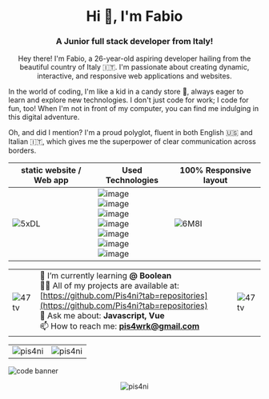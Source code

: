 <h1 align="center">Hi 👋, I'm Fabio</h1>
<h3 align="center">A Junior full stack developer from Italy!</h3>


<p align="center">
Hey there! I'm Fabio, a 26-year-old aspiring developer hailing from the beautiful country of Italy 🇮🇹. I'm passionate about creating dynamic, interactive, and responsive web applications and websites.

In the world of coding, I'm like a kid in a candy store 🍬, always eager to learn and explore new technologies. I don't just code for work; I code for fun, too! When I'm not in front of my computer, you can find me indulging in this digital adventure.

Oh, and did I mention? I'm a proud polyglot, fluent in both English 🇺🇸 and Italian 🇮🇹, which gives me the superpower of clear communication across borders.


|  static website /  Web app  | Used Technologies | 100% Responsive layout |
| ----------- | ----------- | ----------- |
| ![5xDL](https://github.com/Pis4ni/Pis4ni/assets/135847168/9629f251-034f-4d44-968c-8b8da73a5f55) | ![image](https://img.shields.io/badge/HTML5-E34F26?style=for-the-badge&logo=html5&logoColor=white)<br>  ![image](https://img.shields.io/badge/CSS3-1572B6?style=for-the-badge&logo=css3&logoColor=white) <br> ![image](https://img.shields.io/badge/JavaScript-323330?style=for-the-badge&logo=javascript&logoColor=F7DF1E) <br> ![image](https://img.shields.io/badge/axios-671ddf?&style=for-the-badge&logo=axios&logoColor=white)<br>  ![image](https://img.shields.io/badge/Vue%20js-35495E?style=for-the-badge&logo=vuedotjs&logoColor=4FC08D) <br> ![image](https://img.shields.io/badge/JavaScript-323330?style=for-the-badge&logo=javascript&logoColor=F7DF1E)<br>  ![image](https://img.shields.io/badge/Bootstrap-563D7C?style=for-the-badge&logo=bootstrap&logoColor=white) | ![6M8I](https://github.com/Pis4ni/Pis4ni/assets/135847168/97057c8c-3155-46d4-a3bd-923274c6a45f) |  ![image](https://img.shields.io/badge/axios-671ddf?&style=for-the-badge&logo=axios&logoColor=white)<br>  ![image](https://img.shields.io/badge/Vue%20js-35495E?style=for-the-badge&logo=vuedotjs&logoColor=4FC08D) <br> ![image](https://img.shields.io/badge/JavaScript-323330?style=for-the-badge&logo=javascript&logoColor=F7DF1E)<br>  ![image](https://img.shields.io/badge/Bootstrap-563D7C?style=for-the-badge&logo=bootstrap&logoColor=white)   |

||| |
| ----------- | ----------- | ----------- |
|![47tv](https://github.com/Pis4ni/Pis4ni/assets/135847168/e6e962f5-1bfa-46dd-8207-c2739a902aed) | 🌱 I’m currently learning **@ Boolean** <br>  👨‍💻 All of my projects are available at: [https://github.com/Pis4ni?tab=repositories](https://github.com/Pis4ni?tab=repositories)<br>💬  Ask me about: **Javascript, Vue**<br>📫 How to reach me: **pis4wrk@gmail.com**| ![47tv](https://github.com/Pis4ni/Pis4ni/assets/135847168/e6e962f5-1bfa-46dd-8207-c2739a902aed)  |

|||
| ----------- | ----------- | 
| <img align="center" src="https://github-profile-summary-cards.vercel.app/api/cards/profile-details?username=pis4ni&theme=tokyonight" alt="pis4ni"/>|<img align="center" src="https://github-readme-stats-git-masterrstaa-rickstaa.vercel.app/api?username=pis4ni&theme=tokyonight" alt="pis4ni"/>|


 

 

![code banner](https://github.com/Pis4ni/Pis4ni/assets/135847168/fb5c7ebf-f8cb-4461-a044-7eb45e0c1bd4)


<p align="center"> <img src="https://komarev.com/ghpvc/?username=pis4ni&label=Profile%20views&color=0e75b6&style=flat" alt="pis4ni" /> </p>

